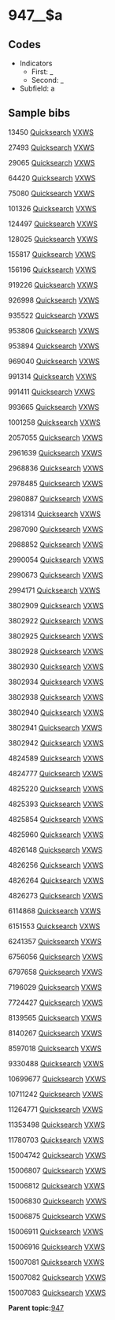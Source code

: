 # 947\_\_$a

## Codes

-   Indicators
    -   First: \_
    -   Second: \_
-   Subfield: a

## Sample bibs

13450 [Quicksearch](https://search.library.yale.edu/catalog/13450) [VXWS](http://prodorbis.library.yale.edu:7014/vxws/GetHoldingsService?bibId=13450)

27493 [Quicksearch](https://search.library.yale.edu/catalog/27493) [VXWS](http://prodorbis.library.yale.edu:7014/vxws/GetHoldingsService?bibId=27493)

29065 [Quicksearch](https://search.library.yale.edu/catalog/29065) [VXWS](http://prodorbis.library.yale.edu:7014/vxws/GetHoldingsService?bibId=29065)

64420 [Quicksearch](https://search.library.yale.edu/catalog/64420) [VXWS](http://prodorbis.library.yale.edu:7014/vxws/GetHoldingsService?bibId=64420)

75080 [Quicksearch](https://search.library.yale.edu/catalog/75080) [VXWS](http://prodorbis.library.yale.edu:7014/vxws/GetHoldingsService?bibId=75080)

101326 [Quicksearch](https://search.library.yale.edu/catalog/101326) [VXWS](http://prodorbis.library.yale.edu:7014/vxws/GetHoldingsService?bibId=101326)

124497 [Quicksearch](https://search.library.yale.edu/catalog/124497) [VXWS](http://prodorbis.library.yale.edu:7014/vxws/GetHoldingsService?bibId=124497)

128025 [Quicksearch](https://search.library.yale.edu/catalog/128025) [VXWS](http://prodorbis.library.yale.edu:7014/vxws/GetHoldingsService?bibId=128025)

155817 [Quicksearch](https://search.library.yale.edu/catalog/155817) [VXWS](http://prodorbis.library.yale.edu:7014/vxws/GetHoldingsService?bibId=155817)

156196 [Quicksearch](https://search.library.yale.edu/catalog/156196) [VXWS](http://prodorbis.library.yale.edu:7014/vxws/GetHoldingsService?bibId=156196)

919226 [Quicksearch](https://search.library.yale.edu/catalog/919226) [VXWS](http://prodorbis.library.yale.edu:7014/vxws/GetHoldingsService?bibId=919226)

926998 [Quicksearch](https://search.library.yale.edu/catalog/926998) [VXWS](http://prodorbis.library.yale.edu:7014/vxws/GetHoldingsService?bibId=926998)

935522 [Quicksearch](https://search.library.yale.edu/catalog/935522) [VXWS](http://prodorbis.library.yale.edu:7014/vxws/GetHoldingsService?bibId=935522)

953806 [Quicksearch](https://search.library.yale.edu/catalog/953806) [VXWS](http://prodorbis.library.yale.edu:7014/vxws/GetHoldingsService?bibId=953806)

953894 [Quicksearch](https://search.library.yale.edu/catalog/953894) [VXWS](http://prodorbis.library.yale.edu:7014/vxws/GetHoldingsService?bibId=953894)

969040 [Quicksearch](https://search.library.yale.edu/catalog/969040) [VXWS](http://prodorbis.library.yale.edu:7014/vxws/GetHoldingsService?bibId=969040)

991314 [Quicksearch](https://search.library.yale.edu/catalog/991314) [VXWS](http://prodorbis.library.yale.edu:7014/vxws/GetHoldingsService?bibId=991314)

991411 [Quicksearch](https://search.library.yale.edu/catalog/991411) [VXWS](http://prodorbis.library.yale.edu:7014/vxws/GetHoldingsService?bibId=991411)

993665 [Quicksearch](https://search.library.yale.edu/catalog/993665) [VXWS](http://prodorbis.library.yale.edu:7014/vxws/GetHoldingsService?bibId=993665)

1001258 [Quicksearch](https://search.library.yale.edu/catalog/1001258) [VXWS](http://prodorbis.library.yale.edu:7014/vxws/GetHoldingsService?bibId=1001258)

2057055 [Quicksearch](https://search.library.yale.edu/catalog/2057055) [VXWS](http://prodorbis.library.yale.edu:7014/vxws/GetHoldingsService?bibId=2057055)

2961639 [Quicksearch](https://search.library.yale.edu/catalog/2961639) [VXWS](http://prodorbis.library.yale.edu:7014/vxws/GetHoldingsService?bibId=2961639)

2968836 [Quicksearch](https://search.library.yale.edu/catalog/2968836) [VXWS](http://prodorbis.library.yale.edu:7014/vxws/GetHoldingsService?bibId=2968836)

2978485 [Quicksearch](https://search.library.yale.edu/catalog/2978485) [VXWS](http://prodorbis.library.yale.edu:7014/vxws/GetHoldingsService?bibId=2978485)

2980887 [Quicksearch](https://search.library.yale.edu/catalog/2980887) [VXWS](http://prodorbis.library.yale.edu:7014/vxws/GetHoldingsService?bibId=2980887)

2981314 [Quicksearch](https://search.library.yale.edu/catalog/2981314) [VXWS](http://prodorbis.library.yale.edu:7014/vxws/GetHoldingsService?bibId=2981314)

2987090 [Quicksearch](https://search.library.yale.edu/catalog/2987090) [VXWS](http://prodorbis.library.yale.edu:7014/vxws/GetHoldingsService?bibId=2987090)

2988852 [Quicksearch](https://search.library.yale.edu/catalog/2988852) [VXWS](http://prodorbis.library.yale.edu:7014/vxws/GetHoldingsService?bibId=2988852)

2990054 [Quicksearch](https://search.library.yale.edu/catalog/2990054) [VXWS](http://prodorbis.library.yale.edu:7014/vxws/GetHoldingsService?bibId=2990054)

2990673 [Quicksearch](https://search.library.yale.edu/catalog/2990673) [VXWS](http://prodorbis.library.yale.edu:7014/vxws/GetHoldingsService?bibId=2990673)

2994171 [Quicksearch](https://search.library.yale.edu/catalog/2994171) [VXWS](http://prodorbis.library.yale.edu:7014/vxws/GetHoldingsService?bibId=2994171)

3802909 [Quicksearch](https://search.library.yale.edu/catalog/3802909) [VXWS](http://prodorbis.library.yale.edu:7014/vxws/GetHoldingsService?bibId=3802909)

3802922 [Quicksearch](https://search.library.yale.edu/catalog/3802922) [VXWS](http://prodorbis.library.yale.edu:7014/vxws/GetHoldingsService?bibId=3802922)

3802925 [Quicksearch](https://search.library.yale.edu/catalog/3802925) [VXWS](http://prodorbis.library.yale.edu:7014/vxws/GetHoldingsService?bibId=3802925)

3802928 [Quicksearch](https://search.library.yale.edu/catalog/3802928) [VXWS](http://prodorbis.library.yale.edu:7014/vxws/GetHoldingsService?bibId=3802928)

3802930 [Quicksearch](https://search.library.yale.edu/catalog/3802930) [VXWS](http://prodorbis.library.yale.edu:7014/vxws/GetHoldingsService?bibId=3802930)

3802934 [Quicksearch](https://search.library.yale.edu/catalog/3802934) [VXWS](http://prodorbis.library.yale.edu:7014/vxws/GetHoldingsService?bibId=3802934)

3802938 [Quicksearch](https://search.library.yale.edu/catalog/3802938) [VXWS](http://prodorbis.library.yale.edu:7014/vxws/GetHoldingsService?bibId=3802938)

3802940 [Quicksearch](https://search.library.yale.edu/catalog/3802940) [VXWS](http://prodorbis.library.yale.edu:7014/vxws/GetHoldingsService?bibId=3802940)

3802941 [Quicksearch](https://search.library.yale.edu/catalog/3802941) [VXWS](http://prodorbis.library.yale.edu:7014/vxws/GetHoldingsService?bibId=3802941)

3802942 [Quicksearch](https://search.library.yale.edu/catalog/3802942) [VXWS](http://prodorbis.library.yale.edu:7014/vxws/GetHoldingsService?bibId=3802942)

4824589 [Quicksearch](https://search.library.yale.edu/catalog/4824589) [VXWS](http://prodorbis.library.yale.edu:7014/vxws/GetHoldingsService?bibId=4824589)

4824777 [Quicksearch](https://search.library.yale.edu/catalog/4824777) [VXWS](http://prodorbis.library.yale.edu:7014/vxws/GetHoldingsService?bibId=4824777)

4825220 [Quicksearch](https://search.library.yale.edu/catalog/4825220) [VXWS](http://prodorbis.library.yale.edu:7014/vxws/GetHoldingsService?bibId=4825220)

4825393 [Quicksearch](https://search.library.yale.edu/catalog/4825393) [VXWS](http://prodorbis.library.yale.edu:7014/vxws/GetHoldingsService?bibId=4825393)

4825854 [Quicksearch](https://search.library.yale.edu/catalog/4825854) [VXWS](http://prodorbis.library.yale.edu:7014/vxws/GetHoldingsService?bibId=4825854)

4825960 [Quicksearch](https://search.library.yale.edu/catalog/4825960) [VXWS](http://prodorbis.library.yale.edu:7014/vxws/GetHoldingsService?bibId=4825960)

4826148 [Quicksearch](https://search.library.yale.edu/catalog/4826148) [VXWS](http://prodorbis.library.yale.edu:7014/vxws/GetHoldingsService?bibId=4826148)

4826256 [Quicksearch](https://search.library.yale.edu/catalog/4826256) [VXWS](http://prodorbis.library.yale.edu:7014/vxws/GetHoldingsService?bibId=4826256)

4826264 [Quicksearch](https://search.library.yale.edu/catalog/4826264) [VXWS](http://prodorbis.library.yale.edu:7014/vxws/GetHoldingsService?bibId=4826264)

4826273 [Quicksearch](https://search.library.yale.edu/catalog/4826273) [VXWS](http://prodorbis.library.yale.edu:7014/vxws/GetHoldingsService?bibId=4826273)

6114868 [Quicksearch](https://search.library.yale.edu/catalog/6114868) [VXWS](http://prodorbis.library.yale.edu:7014/vxws/GetHoldingsService?bibId=6114868)

6151553 [Quicksearch](https://search.library.yale.edu/catalog/6151553) [VXWS](http://prodorbis.library.yale.edu:7014/vxws/GetHoldingsService?bibId=6151553)

6241357 [Quicksearch](https://search.library.yale.edu/catalog/6241357) [VXWS](http://prodorbis.library.yale.edu:7014/vxws/GetHoldingsService?bibId=6241357)

6756056 [Quicksearch](https://search.library.yale.edu/catalog/6756056) [VXWS](http://prodorbis.library.yale.edu:7014/vxws/GetHoldingsService?bibId=6756056)

6797658 [Quicksearch](https://search.library.yale.edu/catalog/6797658) [VXWS](http://prodorbis.library.yale.edu:7014/vxws/GetHoldingsService?bibId=6797658)

7196029 [Quicksearch](https://search.library.yale.edu/catalog/7196029) [VXWS](http://prodorbis.library.yale.edu:7014/vxws/GetHoldingsService?bibId=7196029)

7724427 [Quicksearch](https://search.library.yale.edu/catalog/7724427) [VXWS](http://prodorbis.library.yale.edu:7014/vxws/GetHoldingsService?bibId=7724427)

8139565 [Quicksearch](https://search.library.yale.edu/catalog/8139565) [VXWS](http://prodorbis.library.yale.edu:7014/vxws/GetHoldingsService?bibId=8139565)

8140267 [Quicksearch](https://search.library.yale.edu/catalog/8140267) [VXWS](http://prodorbis.library.yale.edu:7014/vxws/GetHoldingsService?bibId=8140267)

8597018 [Quicksearch](https://search.library.yale.edu/catalog/8597018) [VXWS](http://prodorbis.library.yale.edu:7014/vxws/GetHoldingsService?bibId=8597018)

9330488 [Quicksearch](https://search.library.yale.edu/catalog/9330488) [VXWS](http://prodorbis.library.yale.edu:7014/vxws/GetHoldingsService?bibId=9330488)

10699677 [Quicksearch](https://search.library.yale.edu/catalog/10699677) [VXWS](http://prodorbis.library.yale.edu:7014/vxws/GetHoldingsService?bibId=10699677)

10711242 [Quicksearch](https://search.library.yale.edu/catalog/10711242) [VXWS](http://prodorbis.library.yale.edu:7014/vxws/GetHoldingsService?bibId=10711242)

11264771 [Quicksearch](https://search.library.yale.edu/catalog/11264771) [VXWS](http://prodorbis.library.yale.edu:7014/vxws/GetHoldingsService?bibId=11264771)

11353498 [Quicksearch](https://search.library.yale.edu/catalog/11353498) [VXWS](http://prodorbis.library.yale.edu:7014/vxws/GetHoldingsService?bibId=11353498)

11780703 [Quicksearch](https://search.library.yale.edu/catalog/11780703) [VXWS](http://prodorbis.library.yale.edu:7014/vxws/GetHoldingsService?bibId=11780703)

15004742 [Quicksearch](https://search.library.yale.edu/catalog/15004742) [VXWS](http://prodorbis.library.yale.edu:7014/vxws/GetHoldingsService?bibId=15004742)

15006807 [Quicksearch](https://search.library.yale.edu/catalog/15006807) [VXWS](http://prodorbis.library.yale.edu:7014/vxws/GetHoldingsService?bibId=15006807)

15006812 [Quicksearch](https://search.library.yale.edu/catalog/15006812) [VXWS](http://prodorbis.library.yale.edu:7014/vxws/GetHoldingsService?bibId=15006812)

15006830 [Quicksearch](https://search.library.yale.edu/catalog/15006830) [VXWS](http://prodorbis.library.yale.edu:7014/vxws/GetHoldingsService?bibId=15006830)

15006875 [Quicksearch](https://search.library.yale.edu/catalog/15006875) [VXWS](http://prodorbis.library.yale.edu:7014/vxws/GetHoldingsService?bibId=15006875)

15006911 [Quicksearch](https://search.library.yale.edu/catalog/15006911) [VXWS](http://prodorbis.library.yale.edu:7014/vxws/GetHoldingsService?bibId=15006911)

15006916 [Quicksearch](https://search.library.yale.edu/catalog/15006916) [VXWS](http://prodorbis.library.yale.edu:7014/vxws/GetHoldingsService?bibId=15006916)

15007081 [Quicksearch](https://search.library.yale.edu/catalog/15007081) [VXWS](http://prodorbis.library.yale.edu:7014/vxws/GetHoldingsService?bibId=15007081)

15007082 [Quicksearch](https://search.library.yale.edu/catalog/15007082) [VXWS](http://prodorbis.library.yale.edu:7014/vxws/GetHoldingsService?bibId=15007082)

15007083 [Quicksearch](https://search.library.yale.edu/catalog/15007083) [VXWS](http://prodorbis.library.yale.edu:7014/vxws/GetHoldingsService?bibId=15007083)

**Parent topic:**[947](../../tags/947/947.md)

